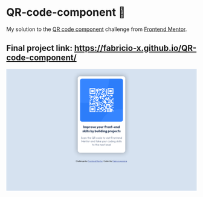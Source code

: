 # QR-code-component 📱
My solution to the [QR code component](https://www.frontendmentor.io/challenges/qr-code-component-iux_sIO_H) challenge from [Frontend Mentor](https://www.frontendmentor.io/home).
## Final project link: https://fabricio-x.github.io/QR-code-component/
![Resultado da página](./site-screenshot.png)
